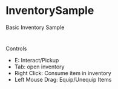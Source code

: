 # InventorySample
Basic Inventory Sample


#

Controls
- E: Interact/Pickup
- Tab: open inventory
- Right Click:  Consume item in inventory 
- Left Mouse Drag: Equip/Unequip Items 
